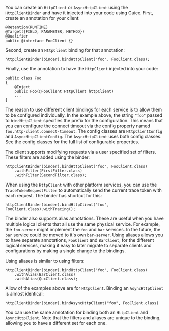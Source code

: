 You can create an `HttpClient` or `AsyncHttpClient` using the `HttpClientBinder` and have it injected into your code using Guice. First, create an annotation for your client:

    @Retention(RUNTIME)
    @Target({FIELD, PARAMETER, METHOD})
    @Qualifier
    public @interface FooClient {}

Second, create an `HttpClient` binding for that annotation:

    httpClientBinder(binder).bindHttpClient("foo", FooClient.class);

Finally, use the annotation to have the `HttpClient` injected into your code:

    public class Foo
    {
        @Inject
        public Foo(@FooClient HttpClient httpClient)
        ...
    }

The reason to use different client bindings for each service is to allow them to be configured individually.  In the example above, the string `"foo"` passed to `bindHttpClient` specifies the prefix for the configuration. This means that you can configure the connect timeout via the config property named `foo.http-client.connect-timeout`. The config classes are `HttpClientConfig` and `AsyncHttpClientConfig`. The `AsyncHttpClient` uses both config classes. See the config classes for the full list of configurable properties.

The client supports modifying requests via a user specified set of filters. These filters are added using the binder:

    httpClientBinder(binder).bindHttpClient("foo", FooClient.class)
        .withFilter(FirstFilter.class)
        .withFilter(SecondFilter.class);

When using the `HttpClient` with other platform services, you can use the `TraceTokenRequestFilter` to automatically send the current trace token with each request. The binder has shortcut for this:

    httpClientBinder(binder).bindHttpClient("foo", FooClient.class).withTracing();

The binder also supports alias annotations. These are useful when you have multiple logical clients that all use the same physical service. For example, the `foo-server` might implement the `foo` and `bar` services. In the future, the `bar` service could be moved to it's own `bar-server`. Using aliases allows you to have separate annotations, `FooClient` and `BarClient`, for the different logical services, making it easy to later migrate to separate clients and configurations by making a single change to the bindings.

Using aliases is similar to using filters:

    httpClientBinder(binder).bindHttpClient("foo", FooClient.class)
        .withAlias(BarClient.class)
        .withAlias(QuxClient.class);

Allow of the examples above are for `HttpClient`. Binding an `AsyncHttpClient` is almost identical:

    httpClientBinder(binder).bindAsyncHttpClient("foo", FooClient.class)

You can use the same annotation for binding both an `HttpClient` and `AsyncHttpClient`. Note that the filters and aliases are unique to the binding, allowing you to have a different set for each one.
